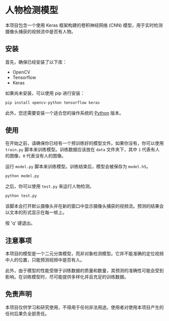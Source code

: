 # 人物检测模型

本项目包含一个使用 Keras 框架构建的卷积神经网络 (CNN) 模型，用于实时检测摄像头捕获的视频流中是否有人物。

## 安装

首先，确保已经安装了以下库：

- OpenCV
- Tensorflow
- Keras

如果尚未安装，可以使用 pip 进行安装：

```bash
pip install opencv-python tensorflow keras
```

此外，您还需要安装一个适合您的操作系统的 [Python](https://www.python.org/) 版本。

## 使用

在开始之前，请确保你已经有一个预训练好的模型文件。如果你没有，你可以使用 `train.py` 脚本来训练模型。训练数据应该放在 `data` 文件夹下，其中 `1` 代表有人的图像，`0` 代表没有人的图像。

运行 `model.py` 脚本来训练模型。训练结束后，模型会被保存为 `model.h5`。

```bash
python model.py
```

之后，你可以使用 `test.py` 来运行人物检测。

```bash
python test.py
```

该脚本会打开默认摄像头并在新的窗口中显示摄像头捕获的视频流。预测的结果会以文本的形式显示在每一帧上。

按 'q' 键退出。

## 注意事项

本项目的模型是一个二元分类模型，而非对象检测模型。它并不能准确的定位视频中人的位置，只能预测视频中是否有人。

此外，由于模型的性能受限于训练数据的质量和数量，其预测的准确性可能会受到影响。在训练模型时，尽可能提供多样化并且充足的训练数据。

## 免责声明

本项目仅供学习和研究使用，不得用于任何非法用途。使用者对使用本项目产生的任何后果负全部责任。

